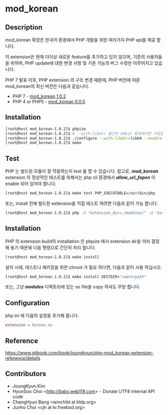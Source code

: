 # mod_korean

## Description

mod_korean 확장은 한국어 환경에서 PHP 개발을 위한 여러가지 PHP api를 제공 합니다.

이 extension은 현재 더이상 새로운 feature를 추가하고 있지 않으며, 기존의 사용자들을 위하여, PHP update에 대한 변경 사항 및 기존 기능의 버그 수정만 이루어지고 있습니다.

PHP 7 발표 이후, PHP extension 의 구조 변경 때문에, PHP 버전에 따른 mod_korean의 최신 버전은 다음과 같습니다.

 * PHP 7 - [mod_korean 1.0.2](https://github.com/OOPS-ORG-PHP/mod_korean/releases/tag/1.0.2)
 * PHP 4 or PHP5 - [mod_korean 0.0.5](https://github.com/OOPS-ORG-PHP/mod_korean/releases/tag/0.1.5)

## Installation

```bash
[root@host mod_korean-1.0.2]$ phpize
[root@host mod_korean-1.0.2]$ # --with-libdir 옵션은 64bit 환경에서만 지정합니다.
[root@host mod_korean-1.0.2]$ ./configure --with-libdir=lib64 --enable-korean --enable-korean-gd=builtin
[root@host mod_korean-1.0.2]$ make
```

## Test

PHP 는 빌드된 모듈이 잘 작동하는지 test 를 할 수 있습니다.
참고로, ___mod_korean___ extension 의 정상적인 테스트를 위해서는 php cli 환경에서 ___allow_url_fopen___ 이 enable 되어 있어야 합니다.


```bash
[root@host mod_korean-1.0.2]$ make test PHP_EXECUTABLE=/usr/bin/php
```

또는, install 전에 빌드한 extension을 직접 테스트 하려면 다음과 같이 가능 합니다.

```bash
[root@host mod_korean-1.0.2]$ php -d "extension_dir=./modules/" -d "extension=korean.so" some.php
```

## Installation

PHP 의 extension build의 installation 은 phpize 에서 extension dir을 미리 결정해 놓기 때문에 다음 명령으로 간단히 처리 됩니다.

```bash
[root@host mod_korean-1.0.2]$ make install
```

설치 시에, 테스트나 패키징을 위한 chroot 가 필요 하다면, 다음과 같이 사용 하십시오.

```bash
[root@host mod_korean-1.0.2]$ make install DESTDIR="/want/path"
```

또는, 그냥 ___modules___ 디렉토리에 있는 so file을 copy 하셔도 무방 합니다.


## Configuration

php.ini 에 다음의 설정을 추가해 줍니다.

```ini
extension = korean.so
```

## Reference

https://www.gitbook.com/book/joungkyun/php-mod_korean-extension-reference/details

## Contributors
 * JoungKyun.Kim
 * HyunSoo Choi &lt;http://baby.web119.com&gt; - Donate UTF8 internal API code
 * ChangHyun Bang &lt;winchild at kldp.org&gt;
 * Junho Choi &lt;cjh at kr.freebsd.org&gt;
